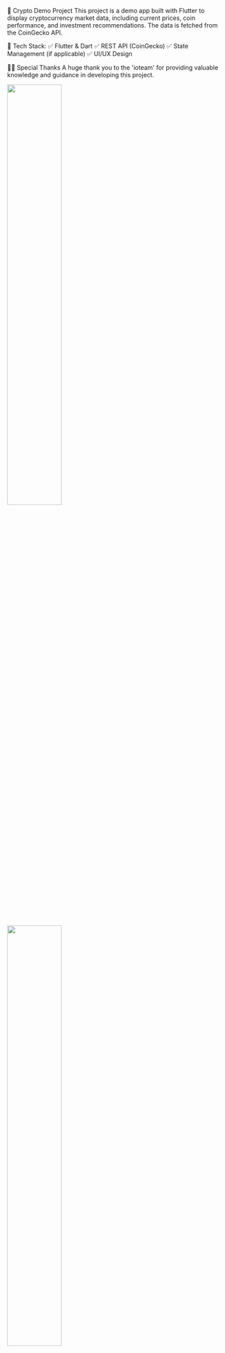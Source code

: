 📌 Crypto Demo Project
This project is a demo app built with Flutter to display cryptocurrency market data, including current prices, coin performance, and investment recommendations. The data is fetched from the CoinGecko API.

🚀 Tech Stack:
✅ Flutter & Dart
✅ REST API (CoinGecko)
✅ State Management (if applicable)
✅ UI/UX Design

🙏🏻 Special Thanks
A huge thank you to the 'ioteam' for providing valuable knowledge and guidance in developing this project. 

<img src="/lib/assets/image/main.png" width="50%" />

<img src="/lib/assets/image/coin.png" width="50%" />


